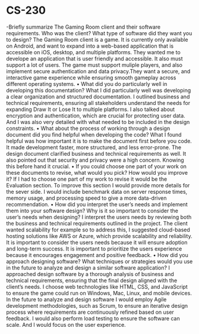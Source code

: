 # CS-230
-Briefly summarize The Gaming Room client and their software requirements. Who was the client? What type of software did they want you to design?
The Gaming Room client is a game. It is currently only available on Android, and want to expand into a web-based application that is accessible on iOS, desktop, and multiple platforms. They wanted me to develope an application that is user friendly and accessible. It also must support a lot of users. The game must support muliple players, and also implement secure authentication and data privacy.They want a secure, and interactive game experience while ensuring smooth gameplay across different operating systems.
•	What did you do particularly well in developing this documentation?
What I did particularly well was developing a clear organization and structured documentation. I outlined business and technical requirements, ensuring all stakeholders understand the needs for expanding Draw It or Lose It to multiple platforms. I also talked about encryption and authentication, which are crucial for protecting user data. And I was also very detailed with what needed to be included in the design constraints. 
•	What about the process of working through a design document did you find helpful when developing the code?
What I found helpful was how important it is to make the document first before you code. It made development faster, more structured, and less error-prone. The design document clarified business and technical requirements as well. It also pointed out that security and privacy were a high concern. Knowing this before hand it crucial. 
•	If you could choose one part of your work on these documents to revise, what would you pick? How would you improve it?
If I had to choose one part of my work to revise it would be the Evaluation section. To improve this section I would provide more details for the sever side. I would include benchmark data on server response times, memory usage, and processing speed to give a more data-driven recommendation.
•	How did you interpret the user’s needs and implement them into your software design? Why is it so important to consider the user’s needs when designing?
I interpret the users needs by reviewing both the business and technical requirements outlined in the project. The client wanted scalability for example so to address this, I suggested cloud-based hosting solutions like AWS or Azure, which provide scalability and reliability. It is important to consider the users needs because it will ensure adoption and long-term success. It is important to prioritize the users experience because it encourages engagement and positive feedback. 
•	How did you approach designing software? What techniques or strategies would you use in the future to analyze and design a similar software application?
I approached design software by a thorough analysis of business and technical requirements, ensuring that the final design aligned with the client’s needs. I choose web technologies like HTML, CSS, and JavaScript to ensure the game could run on Windows, Mac, Linux, and mobile devices. In the future to analyze and design software I would employ Agile development methodologies, such as Scrum, to ensure an iterative design process where requirements are continuously refined based on user feedback. I would also perform load testing to ensure the software can scale. And I would focus on the user experience. 










 
